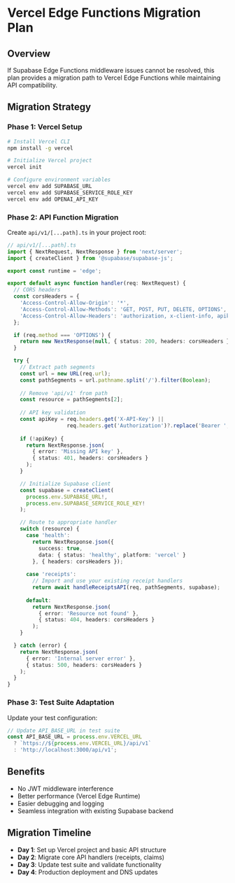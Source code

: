 # Vercel Edge Functions Migration Plan

## Overview
If Supabase Edge Functions middleware issues cannot be resolved, this plan provides a migration path to Vercel Edge Functions while maintaining API compatibility.

## Migration Strategy

### Phase 1: Vercel Setup
```bash
# Install Vercel CLI
npm install -g vercel

# Initialize Vercel project
vercel init

# Configure environment variables
vercel env add SUPABASE_URL
vercel env add SUPABASE_SERVICE_ROLE_KEY
vercel env add OPENAI_API_KEY
```

### Phase 2: API Function Migration
Create `api/v1/[...path].ts` in your project root:

```typescript
// api/v1/[...path].ts
import { NextRequest, NextResponse } from 'next/server';
import { createClient } from '@supabase/supabase-js';

export const runtime = 'edge';

export default async function handler(req: NextRequest) {
  // CORS headers
  const corsHeaders = {
    'Access-Control-Allow-Origin': '*',
    'Access-Control-Allow-Methods': 'GET, POST, PUT, DELETE, OPTIONS',
    'Access-Control-Allow-Headers': 'authorization, x-client-info, apikey, content-type, x-api-key',
  };

  if (req.method === 'OPTIONS') {
    return new NextResponse(null, { status: 200, headers: corsHeaders });
  }

  try {
    // Extract path segments
    const url = new URL(req.url);
    const pathSegments = url.pathname.split('/').filter(Boolean);
    
    // Remove 'api/v1' from path
    const resource = pathSegments[2];
    
    // API key validation
    const apiKey = req.headers.get('X-API-Key') || 
                   req.headers.get('Authorization')?.replace('Bearer ', '');
    
    if (!apiKey) {
      return NextResponse.json(
        { error: 'Missing API key' },
        { status: 401, headers: corsHeaders }
      );
    }

    // Initialize Supabase client
    const supabase = createClient(
      process.env.SUPABASE_URL!,
      process.env.SUPABASE_SERVICE_ROLE_KEY!
    );

    // Route to appropriate handler
    switch (resource) {
      case 'health':
        return NextResponse.json({
          success: true,
          data: { status: 'healthy', platform: 'vercel' }
        }, { headers: corsHeaders });
      
      case 'receipts':
        // Import and use your existing receipt handlers
        return await handleReceiptsAPI(req, pathSegments, supabase);
      
      default:
        return NextResponse.json(
          { error: 'Resource not found' },
          { status: 404, headers: corsHeaders }
        );
    }

  } catch (error) {
    return NextResponse.json(
      { error: 'Internal server error' },
      { status: 500, headers: corsHeaders }
    );
  }
}
```

### Phase 3: Test Suite Adaptation
Update your test configuration:

```typescript
// Update API_BASE_URL in test suite
const API_BASE_URL = process.env.VERCEL_URL 
  ? `https://${process.env.VERCEL_URL}/api/v1`
  : 'http://localhost:3000/api/v1';
```

## Benefits
- No JWT middleware interference
- Better performance (Vercel Edge Runtime)
- Easier debugging and logging
- Seamless integration with existing Supabase backend

## Migration Timeline
- **Day 1**: Set up Vercel project and basic API structure
- **Day 2**: Migrate core API handlers (receipts, claims)
- **Day 3**: Update test suite and validate functionality
- **Day 4**: Production deployment and DNS updates
